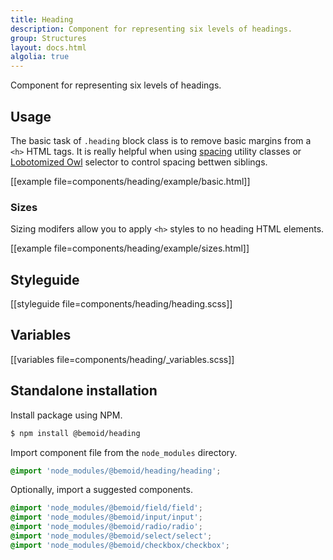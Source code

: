 ```yaml
---
title: Heading
description: Component for representing six levels of headings.
group: Structures
layout: docs.html
algolia: true
---
```


Component for representing six levels of headings.

## Usage

The basic task of `.heading` block class is to remove basic margins from a `<h>` HTML tags. It is really helpful when using [spacing](/docs/spacing) utility classes or [Lobotomized Owl](//alistapart.com/article/axiomatic-css-and-lobotomized-owls) selector to control spacing bettwen siblings.

[[example file=components/heading/example/basic.html]]

### Sizes

Sizing modifers allow you to apply `<h>` styles to no heading HTML elements.

[[example file=components/heading/example/sizes.html]]

## Styleguide

[[styleguide file=components/heading/heading.scss]]

## Variables

[[variables file=components/heading/_variables.scss]]

## Standalone installation

Install package using NPM.

```bash
$ npm install @bemoid/heading
```

Import component file from the `node_modules` directory.

```scss
@import 'node_modules/@bemoid/heading/heading';
```

Optionally, import a suggested components.

```scss
@import 'node_modules/@bemoid/field/field';
@import 'node_modules/@bemoid/input/input';
@import 'node_modules/@bemoid/radio/radio';
@import 'node_modules/@bemoid/select/select';
@import 'node_modules/@bemoid/checkbox/checkbox';
```